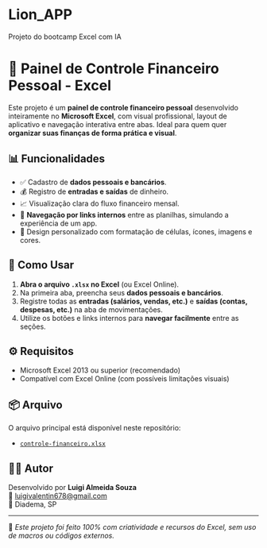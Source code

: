 # Lion_APP
Projeto do bootcamp Excel com IA
# 💸 Painel de Controle Financeiro Pessoal - Excel

Este projeto é um **painel de controle financeiro pessoal** desenvolvido inteiramente no **Microsoft Excel**, com visual profissional, layout de aplicativo e navegação interativa entre abas. Ideal para quem quer **organizar suas finanças de forma prática e visual**.

## 📊 Funcionalidades

- ✅ Cadastro de **dados pessoais e bancários**.
- 💰 Registro de **entradas e saídas** de dinheiro.
- 📈 Visualização clara do fluxo financeiro mensal.
- 🧭 **Navegação por links internos** entre as planilhas, simulando a experiência de um app.
- 🎨 Design personalizado com formatação de células, ícones, imagens e cores.


## 🧾 Como Usar

1. **Abra o arquivo `.xlsx` no Excel** (ou Excel Online).
2. Na primeira aba, preencha seus **dados pessoais e bancários**.
3. Registre todas as **entradas (salários, vendas, etc.)** e **saídas (contas, despesas, etc.)** na aba de movimentações.
4. Utilize os botões e links internos para **navegar facilmente** entre as seções.

## ⚙️ Requisitos

- Microsoft Excel 2013 ou superior (recomendado)
- Compatível com Excel Online (com possíveis limitações visuais)

## 📦 Arquivo

O arquivo principal está disponível neste repositório:

- [`controle-financeiro.xlsx`](./caminho/para/o/arquivo.xlsx)

## 👨‍💻 Autor

Desenvolvido por **Luigi Almeida Souza**  
📧 luigivalentin678@gmail.com  
📍 Diadema, SP

---

📝 *Este projeto foi feito 100% com criatividade e recursos do Excel, sem uso de macros ou códigos externos.*

